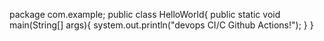 package com.example;
public class HelloWorld{
public static void main(String[] args){
system.out.println("devops CI/C Github Actions!");
}
} 
